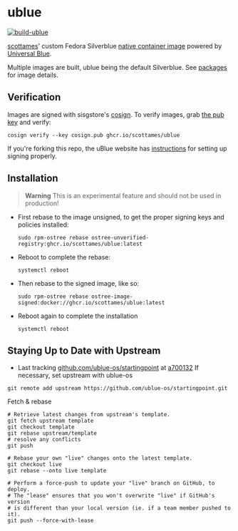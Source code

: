 # ublue

[![build-ublue](https://github.com/scottames/ublue/actions/workflows/build.yml/badge.svg)](https://github.com/scottames/ublue/actions/workflows/build.yml)

[scottames](https://github.com/scottames)' custom Fedora Silverblue [native container image](https://fedoraproject.org/wiki/Changes/OstreeNativeContainerStable) powered by [Universal Blue](https://universal-blue.org/).

Multiple images are built, ublue being the default Silverblue. See [packages](https://github.com/scottames?tab=packages&repo_name=ublue) for image details.

## Verification

Images are signed with sisgstore's [cosign](https://docs.sigstore.dev/cosign/overview/). To verify images, grab [the pub key](cosign.pub) and verify:

    cosign verify --key cosign.pub ghcr.io/scottames/ublue

If you're forking this repo, the uBlue website has [instructions](https://universal-blue.org/tinker/make-your-own/) for setting up signing properly.

## Installation

> **Warning**
> This is an experimental feature and should not be used in production!

- First rebase to the image unsigned, to get the proper signing keys and policies installed:

  ```
  sudo rpm-ostree rebase ostree-unverified-registry:ghcr.io/scottames/ublue:latest
  ```

- Reboot to complete the rebase:

  ```
  systemctl reboot
  ```

- Then rebase to the signed image, like so:

  ```
  sudo rpm-ostree rebase ostree-image-signed:docker://ghcr.io/scottames/ublue:latest
  ```

- Reboot again to complete the installation

  ```
  systemctl reboot
  ```

## Staying Up to Date with Upstream

- Last tracking [github.com/ublue-os/startingpoint](https://github.com/ublue-os/startingpoint) at [a700132](https://github.com/ublue-os/startingpoint/commit/a70013277e209a042d546d5a43ea3d39e26b1a08)
If necessary, set upstream with ublue-os

```shell
git remote add upstream https://github.com/ublue-os/startingpoint.git
```

Fetch & rebase

```shell
# Retrieve latest changes from upstream's template.
git fetch upstream template
git checkout template
git rebase upstream/template
# resolve any conflicts
git push

# Rebase your own "live" changes onto the latest template.
git checkout live
git rebase --onto live template

# Perform a force-push to update your "live" branch on GitHub, to deploy.
# The "lease" ensures that you won't overwrite "live" if GitHub's version
# is different than your local version (ie. if a team member pushed to it).
git push --force-with-lease
```
